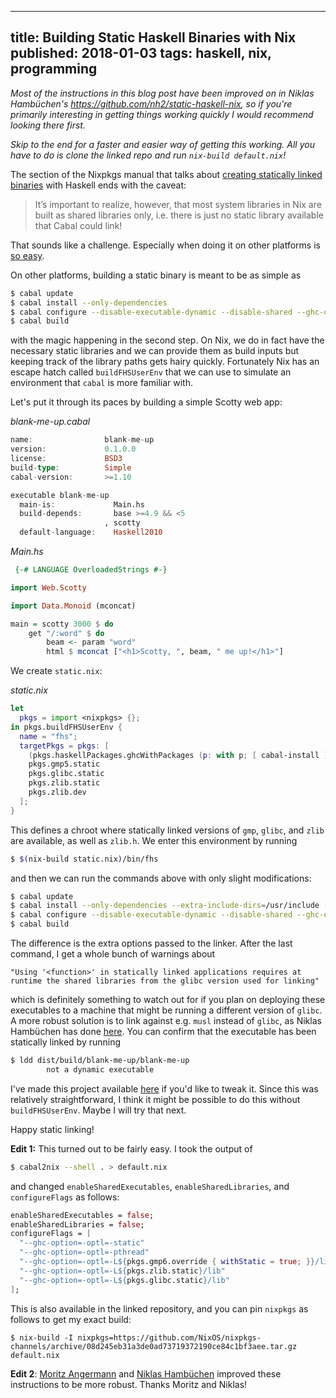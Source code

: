 --------------------------------------------------------------------------------
title: Building Static Haskell Binaries with Nix
published: 2018-01-03
tags: haskell, nix, programming
--------------------------------------------------------------------------------

_Most of the instructions in this blog post have been improved on in Niklas
Hambüchen's https://github.com/nh2/static-haskell-nix, so if you're primarily
interesting in getting things working quickly I would recommend looking there
first._

_Skip to the end for a faster and easier way of getting this working. All you
have to do is clone the linked repo and run `nix-build default.nix`!_

The section of the Nixpkgs manual that talks about [creating statically linked
binaries](https://nixos.org/nixpkgs/manual/#creating-statically-linked-binaries)
with Haskell ends with the caveat:

> It’s important to realize, however, that most system libraries in Nix are built as shared libraries only, i.e. there is just no static library available that Cabal could link!

That sounds like a challenge. Especially when doing it on other platforms is
[so easy](http://www.kuznero.com/posts/haskell/building-statically-linked-binaries.html).

On other platforms, building a static binary is meant to be as simple as

```bash
$ cabal update
$ cabal install --only-dependencies
$ cabal configure --disable-executable-dynamic --disable-shared --ghc-option=-optl=-static
$ cabal build
```

with the magic happening in the second step. On Nix, we do in fact have the
necessary static libraries and we can provide them as build inputs but keeping
track of the library paths gets hairy quickly. Fortunately Nix has an escape
hatch called `buildFHSUserEnv` that we can use to simulate an environment that
`cabal` is more familiar with.

Let's put it through its paces by building a simple Scotty web app:

*blank-me-up.cabal*
```haskell
name:                blank-me-up
version:             0.1.0.0
license:             BSD3
build-type:          Simple
cabal-version:       >=1.10

executable blank-me-up
  main-is:             Main.hs
  build-depends:       base >=4.9 && <5
                     , scotty
  default-language:    Haskell2010
```

*Main.hs*
```haskell
 {-# LANGUAGE OverloadedStrings #-}

import Web.Scotty

import Data.Monoid (mconcat)

main = scotty 3000 $ do
    get "/:word" $ do
        beam <- param "word"
        html $ mconcat ["<h1>Scotty, ", beam, " me up!</h1>"]
```

We create `static.nix`:

*static.nix*
```nix
let
  pkgs = import <nixpkgs> {};
in pkgs.buildFHSUserEnv {
  name = "fhs";
  targetPkgs = pkgs: [
    (pkgs.haskellPackages.ghcWithPackages (p: with p; [ cabal-install ]))
    pkgs.gmp5.static
    pkgs.glibc.static
    pkgs.zlib.static
    pkgs.zlib.dev
  ];
}
```

This defines a chroot where statically linked versions of `gmp`, `glibc`, and
`zlib` are available, as well as `zlib.h`. We enter this environment by running

```bash
$ $(nix-build static.nix)/bin/fhs
```

and then we can run the commands above with only slight modifications:

```bash
$ cabal update
$ cabal install --only-dependencies --extra-include-dirs=/usr/include --extra-lib-dirs=/usr/lib
$ cabal configure --disable-executable-dynamic --disable-shared --ghc-option=-optl=-pthread --ghc-option=-optl=-static --ghc-option=-optl=-L/usr/lib
$ cabal build
```

The difference is the extra options passed to the linker. After the last
command, I get a whole bunch of warnings about
```
"Using '<function>' in statically linked applications requires at runtime the shared libraries from the glibc version used for linking"
```

which is definitely something to watch out for if you plan on deploying these
executables to a machine that might be running a different version of `glibc`.
A more robust solution is to link against e.g. `musl` instead of `glibc`, as
Niklas Hambüchen has done [here](https://github.com/nh2/static-haskell-nix).
You can confirm that the executable has been statically linked by running

```bash
$ ldd dist/build/blank-me-up/blank-me-up
        not a dynamic executable
```

I've made this project available
[here](https://github.com/vaibhavsagar/experiments/tree/master/static-haskell-nix)
if you'd like to tweak it. Since this was relatively straightforward, I think
it might be possible to do this without `buildFHSUserEnv`. Maybe I will try
that next.

Happy static linking!

**Edit 1:** This turned out to be fairly easy. I took the output of

```bash
$ cabal2nix --shell . > default.nix
```

and changed `enableSharedExecutables`, `enableSharedLibraries`, and
`configureFlags` as follows:

```nix
enableSharedExecutables = false;
enableSharedLibraries = false;
configureFlags = [
  "--ghc-option=-optl=-static"
  "--ghc-option=-optl=-pthread"
  "--ghc-option=-optl=-L${pkgs.gmp6.override { withStatic = true; }}/lib"
  "--ghc-option=-optl=-L${pkgs.zlib.static}/lib"
  "--ghc-option=-optl=-L${pkgs.glibc.static}/lib"
];
```

This is also available in the linked repository, and you can pin `nixpkgs` as
follows to get my exact build:

```
$ nix-build -I nixpkgs=https://github.com/NixOS/nixpkgs-channels/archive/08d245eb31a3de0ad73719372190ce84c1bf3aee.tar.gz default.nix
```

**Edit 2**: [Moritz Angermann](https://github.com/angerman) and [Niklas
Hambüchen](https://github.com/nh2) improved these instructions to be more
robust. Thanks Moritz and Niklas!
